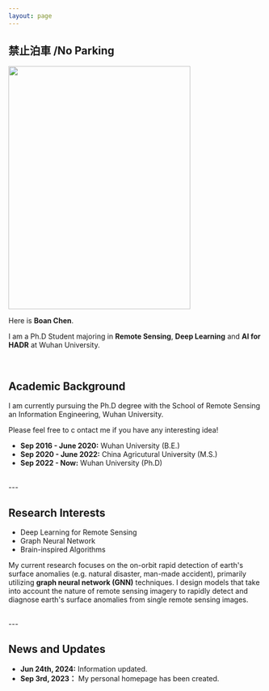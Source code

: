 ```yaml
---
layout: page
---
```


## 禁止泊車 /No Parking

<img src="https://cbachen1997.github.io/BoanChen.jpg" class="floatpic" width="360" height="480">

Here is **Boan Chen**.

I am a Ph.D Student majoring in **Remote Sensing**, **Deep Learning** and **AI for HADR** at Wuhan University. 
<!-- #TODO add CV -->
<!-- Here is [my Resume](https://caihanlin.com/file/Resume-HanlinCAI.pdf). -->  
<br>

## Academic Background

I am currently pursuing the Ph.D degree with the School of Remote Sensing an Information Engineering, Wuhan University. 

Please feel free to c   ontact me if you have any interesting idea!

- **Sep 2016 - June 2020:** Wuhan University (B.E.)
- **Sep 2020 - June 2022:** China Agricutural University (M.S.)
- **Sep 2022 - Now:** Wuhan University (Ph.D)

<br>
---

## Research Interests

- Deep Learning for Remote Sensing
- Graph Neural Network
- Brain-inspired Algorithms

My current research focuses on the on-orbit rapid detection of earth's surface anomalies (e.g. natural disaster, man-made accident), primarily utilizing **graph neural network (GNN)** techniques. I design models that take into account the nature of remote sensing imagery to rapidly detect and diagnose earth's surface anomalies from single remote sensing images.

<br>
---

## News and Updates

- **Jun 24th, 2024:** Information updated.
- **Sep 3rd, 2023：** My personal homepage has been created.

<br>
